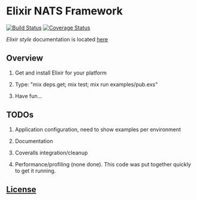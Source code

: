# Elixir NATS Framework
[![Build Status](https://travis-ci.com/nats-io/elixir-nats.svg?token=1fr9zyyTUsvtF9yMNgaJ&branch=master)](https://travis-ci.com/nats-io/elixir-nats)
[![Coverage Status](https://coveralls.io/repos/nats-io/elixir-nats/badge.svg?branch=master&service=github)](https://coveralls.io/github/nats-io/elixir-nats?branch=master)

_Elixir style_ documentation is located [here](doc/index.html)

## Overview

1. Get and install Elixir for your platform

2. Type: "mix deps.get; mix test; mix run examples/pub.exs"

3. Have fun...


## TODOs

1. Application configuration, need to show examples per environment

2. Documentation

3. Coveralls integration/cleanup

4. Performance/profiling (none done). This code was put together quickly to get it running.

## [License](./LICENSE)

